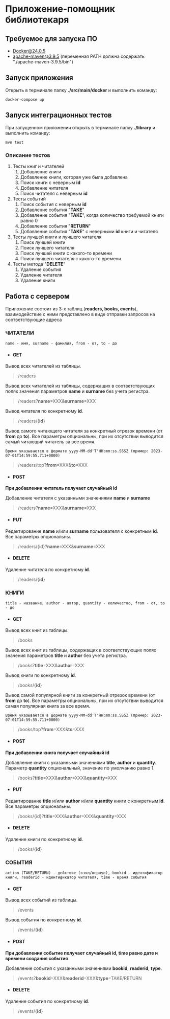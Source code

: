 # Приложение-помощник библиотекаря
## Требуемое для запуска ПО
* Docker@24.0.5
* apache-maven@3.9.5 (переменная PATH должна содержать "./apache-maven-3.9.5/bin")

## Запуск приложения

Открыть в терминале папку **./src/main/docker** и выполнить команду:
```
docker-compose up 
```

## Запуск интеграционных тестов

При запущенном приложении открыть в терминале папку **./library** и выполнить команду:
```
mvn test
```


### Описание тестов
1. Тесты книг и читателей
   1. Добавление книги
   2. Добавление книги, которая уже была добавлена
   3. Поиск книги с неверным **id**
   4. Добавление читателя
   5. Поиск читателя с неверным **id**
2. Тесты событий
   1. Поиск события с неверным **id**
   2. Добавление события "**TAKE**"
   3. Добавление события "**TAKE**", когда количество требуемой книги равно 0
   4. Добавление события "**RETURN**"
   5. Добавление события "**TAKE**" с неверными **id** книги и читателя
3. Тесты лучшей книги и лучшего читателя
   1. Поиск лучшей книги
   2. Поиск лучшего читателя
   3. Поиск лучшей книги с какого-то времени
   4. Поиск лучшего читателя с какого-то времени
4. Тесты метода "**DELETE**"
   1. Удаление события
   2. Удаление читателя
   3. Удаление книги

    
## Работа с сервером
Приложение состоит из 3-х таблиц (**readers, books, events**), взаимодействие с ними представлено в виде отправки запросов на соответствующие адреса

### ЧИТАТЕЛИ
`name - имя, surname - фамилия, from - от, to - до`


* #### GET

Вывод всех читателей из таблицы.

> /readers

Вывод всех читателей из таблицы, содержащих в соответствующих полях значения параметров **name** и **surname** без учета регистра.

> /readers?**name**=XXX&**surname**=XXX

Вывод читателя по конкретному **id**.

> /readers/{**id**}

Вывод самого читающего читателя за конкретный отрезок времени (от **from** до **to**). Все параметры опциональны, при их отсутствии выводится самый читающий читатель за все время.

`Время указывается в формате yyyy-MM-dd'T'HH:mm:ss.SSSZ (пример: 2023-07-01T14:59:55.711+0000)`
> /readers/top?**from**=XXX&**to**=XXX


* #### POST

**При добавлении читатель получает случайный id**

Добавление читателя с указанными значениями **name** и **surname**

> /readers?**name**=XXX&**surname**=XXX


* #### PUT

Редактирование **name** и/или **surname** пользователя с конкретным **id**. Все параметры опциональны.

> /readers/{id}?**name**=XXX&**surname**=XXX


* #### DELETE

Удаление читателя по конкретному **id**.

> /readers/{**id**}



### КНИГИ
`title - название, author - автор, quantity - количество, from - от, to - до`


* #### GET

Вывод всех книг из таблицы.

> /books

Вывод всех книг из таблицы, содержащих в соответствующих полях значения параметров **title** и **author** без учета регистра.

> /books?**title**=XXX&**author**=XXX

Вывод книги по конкретному **id**.

> /books/{**id**}

Вывод самой популярной книги за конкретный отрезок времени (от **from** до **to**). Все параметры опциональны, при их отсутствии выводится самая популярная книга за все время.

`Время указывается в формате yyyy-MM-dd'T'HH:mm:ss.SSSZ (пример: 2023-07-01T14:59:55.711+0000)`

> /books/top?**from**=XXX&**to**=XXX


* #### POST

**При добавлении книга получает случайный id**

Добавление книги с указанными значениями **title**, **author** и **quantity**. Параметр **quantity** опциональный, значение по умолчанию равно 1.

> /books?**title**=XXX&**author**=XXX&**quantity**=XXX


* #### PUT

Редактирование **title** и/или **author** и/или **quantity** книги с конкретным **id**. Все параметры опциональны.

> /books/{id}?**title**=XXX&**author**=XXX&**quantity**=XXX



* #### DELETE

Удаление книги по конкретному **id**.

> /books/{**id**}


### СОБЫТИЯ
`action (TAKE/RETURN) - действие (взял/вернул), bookid - идентификатор книги, readerid - идентификатор читателя, time - время события`

* #### GET

Вывод всех событий из таблицы.

> /events


Вывод события по конкретному **id**.

> /events/{**id**}


* #### POST

**При добавлении событие получает случайный id, time равно дате и времени создания события**

Добавление события с указанными значениями **bookid**, **readerid**, **type**. 

> /events?**bookid**=XXX&**readerid**=XXX&**type**=TAKE/RETURN


* #### DELETE

Удаление события по конкретному **id**.

> /events/{**id**}




